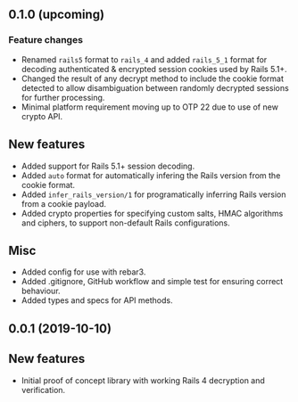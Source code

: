 ## 0.1.0 (upcoming)

### Feature changes

- Renamed `rails5` format to `rails_4` and added `rails_5_1` format for decoding
  authenticated & encrypted session cookies used by Rails 5.1+.
- Changed the result of any decrypt method to include the cookie format detected
  to allow disambiguation between randomly decrypted sessions for further
  processing.
- Minimal platform requirement moving up to OTP 22 due to use of new crypto
  API.

## New features

- Added support for Rails 5.1+ session decoding.
- Added `auto` format for automatically infering the Rails version from the
  cookie format.
- Added `infer_rails_version/1` for programatically inferring Rails version from
  a cookie payload.
- Added crypto properties for specifying custom salts, HMAC algorithms and
  ciphers, to support non-default Rails configurations.

## Misc

- Added config for use with rebar3.
- Added .gitignore, GitHub workflow and simple test for ensuring correct
  behaviour.
- Added types and specs for API methods.

## 0.0.1 (2019-10-10)

## New features

- Initial proof of concept library with working Rails 4 decryption and
  verification.
